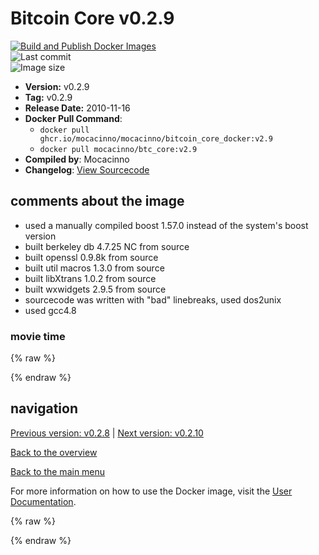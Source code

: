 # Bitcoin Core v0.2.9

[![Build and Publish Docker Images](https://github.com/mocacinno/bitcoin_core_docker/actions/workflows/build-and-publish.yml/badge.svg?branch=v2.9)](https://github.com/mocacinno/bitcoin_core_docker/actions/workflows/build-and-publish.yml)  
![Last commit](https://badgen.net/github/last-commit/mocacinno/bitcoin_core_docker/v2.9)  
![Image size](https://badgen.net/docker/size/mocacinno/btc_core/v2.9?color=green)  

- **Version:** v0.2.9
- **Tag:** v0.2.9
- **Release Date:** 2010-11-16
- **Docker Pull Command**:
  - `docker pull ghcr.io/mocacinno/mocacinno/bitcoin_core_docker:v2.9`
  - `docker pull mocacinno/btc_core:v2.9`
- **Compiled by**: Mocacinno
- **Changelog**: [View Sourcecode](https://github.com/bitcoin/bitcoin/tree/v0.2.9)

## comments about the image

- used a manually compiled boost 1.57.0 instead of the system's boost version
- built berkeley db 4.7.25 NC from source
- built openssl 0.9.8k from source
- built util macros 1.3.0 from source
- built libXtrans 1.0.2 from source
- built wxwidgets 2.9.5 from source
- sourcecode was written with "bad" linebreaks, used dos2unix
- used gcc4.8

### movie time

{% raw %}
<link rel="stylesheet" href="https://mocacinno.com/asciinema-player.css">
   <div id="fullnode"></div>
   <script src="https://mocacinno.com/asciinema-player.min.js"></script>
   <script>
      AsciinemaPlayer.create('./casts/v0.2.9.cast', document.getElementById('fullnode'));
   </script>
{% endraw %}

## navigation

[Previous version: v0.2.8](./v2.8.md) | [Next version: v0.2.10](./v2.10.md)

[Back to the overview](./Readme.md)

[Back to the main menu](../Readme.md)

For more information on how to use the Docker image, visit the [User Documentation](../userdocs/Readme.md).

<!-- Google tag (gtag.js) -->
{% raw %}
<script async src="https://www.googletagmanager.com/gtag/js?id=G-BPC6NC6FF9"></script>
<script>
  window.dataLayer = window.dataLayer || [];
  function gtag(){dataLayer.push(arguments);}
  gtag('js', new Date());
  gtag('config', 'G-BPC6NC6FF9');
</script>
{% endraw %}

